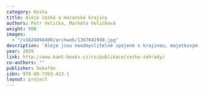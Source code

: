 ```yaml
---
category: Kniha
title: Aleje české a moravské krajiny
authors: Petr Velička, Markéta Veličková
weight: 900
images:
  - "/v1624894400/archweb/1367841949.jpg"
description: 'Aleje jsou neodmyslitelně spojené s krajinou, majetkovými poměry, politikou, financemi a kulturou. Impulzem k sepsání této knihy byl dokumentární film "Aleje jako součást naší krajiny", který vznikl režisérským vedením Ljuby Václavové v roce 2007, na němž se oba autoři spolupodíleli. Od té doby stále přibývá otázek typu: Proč zachovávat aleje? Nejsou příliš nebezpečné? Je důležitý jejich kulturní a historický odkaz? Co znamenají pro paměť krajiny? Je možná v dnešním rychlém světě symbióza automobilů a stromů podél silnic? Na tyto a další otázky hledá kniha odpovědi. Doufáme, že bude pokračováním otevřené debaty tolik diskutovaného a poutavého příběhu alejí.'
year: 2020
link: http://www.kant-books.cz/cs/publikace/ceske-zahrady/
co-authors: ""
publisher: Dokořán
isbn: 978-80-7363-413-1
layout: project
---
```

